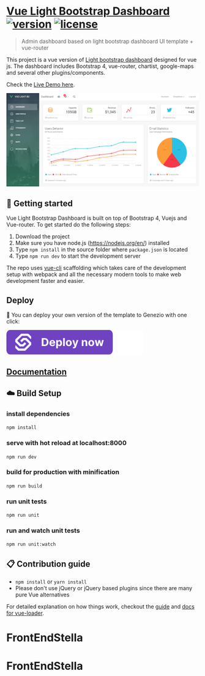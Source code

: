 # [Vue Light Bootstrap Dashboard](http://vuejs.creative-tim.com/vue-light-bootstrap-dashboard) [![version][version-badge]][changelog] [![license][license-badge]][license]

> Admin dashboard based on light bootstrap dashboard UI template + vue-router

This project is a vue version of [Light bootstrap dashboard](https://www.creative-tim.com/product/light-bootstrap-dashboard)
designed for vue js. The dashboard includes Bootstrap 4, vue-router, chartist, google-maps and several other plugins/components.

Check the [Live Demo here](http://vuejs.creative-tim.com/vue-light-bootstrap-dashboard).

![](public/Dashboard.PNG)

## :rocket: Getting started

Vue Light Bootstrap Dashboard is built on top of Bootstrap 4, Vuejs and Vue-router. To get started do the following steps:

1. Download the project
2. Make sure you have node.js (https://nodejs.org/en/) installed
3. Type `npm install` in the source folder where `package.json` is located
4. Type `npm run dev` to start the development server

The repo uses [vue-cli](https://github.com/vuejs/vue-cli) scaffolding which takes care of the development setup with webpack and all the necessary modern tools to make web development faster and easier.

## Deploy

:rocket: You can deploy your own version of the template to Genezio with one click:

[![Deploy to Genezio](https://raw.githubusercontent.com/Genez-io/graphics/main/svg/deploy-button.svg)](https://app.genez.io/start/deploy?repository=https://github.com/creativetimofficial/vue-light-bootstrap-dashboard&utm_source=github&utm_medium=referral&utm_campaign=github-creativetim&utm_term=deploy-project&utm_content=button-head)

## [Documentation](https://demos.creative-tim.com/vue-light-bootstrap-dashboard/documentation/#/buttons)

## :cloud: Build Setup

### install dependencies

`npm install`

### serve with hot reload at localhost:8000

`npm run dev`

### build for production with minification

`npm run build`

### run unit tests

`npm run unit`

### run and watch unit tests

`npm run unit:watch`

## :clipboard: Contribution guide

- `npm install` or `yarn install`
- Please don't use jQuery or jQuery based plugins since there are many pure Vue alternatives

For detailed explanation on how things work, checkout the [guide](http://vuejs-templates.github.io/webpack/) and [docs for vue-loader](http://vuejs.github.io/vue-loader).

[changelog]: ./CHANGELOG.md
[license]: ./LICENSE.md
[version-badge]: https://img.shields.io/badge/version-2.1.0-blue.svg
[license-badge]: https://img.shields.io/badge/license-MIT-blue.svg
# FrontEndStella
# FrontEndStella
